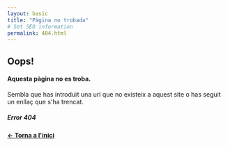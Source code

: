 ```yaml
---
layout: basic
title: "Pàgina no trobada"
# Set SEO information
permalink: 404.html
---
```

## Oops!
#### Aquesta pàgina no es troba.

Sembla que has introduït una url que no existeix a aquest site o has seguit un enllaç que s'ha trencat.

##### Error 404


[**← Torna a l'inici**](https://sanimap.confavc.cat)
